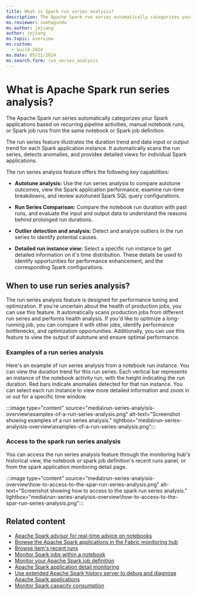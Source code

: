 ```yaml
---
title: What is Spark run series analysis?
description: The Apache Spark run series automatically categorizes your Spark applications based on recurring pipeline activities, manual notebook runs, or Spark job runs from the same notebook or Spark job definition.
ms.reviewer: snehagunda
ms.author: jejiang
author: jejiang
ms.topic: overview
ms.custom:
  - build-2024
ms.date: 05/21/2024
ms.search.form: run_series_analysis
---
```


# What is Apache Spark run series analysis?  

The Apache Spark run series automatically categorizes your Spark applications based on recurring pipeline activities, manual notebook runs, or Spark job runs from the same notebook or Spark job definition.

The run series feature illustrates the duration trend and data input or output  trend for each Spark application instance. It automatically scans the run series, detects anomalies, and provides detailed views for individual Spark applications.

The run series analysis feature offers the following key capabilities:

- **Autotune analysis:** Use the run series analysis to compare autotune outcomes, view the Spark application performance, examine run-time breakdowns, and review autotuned Spark SQL query configurations.

- **Run Series Comparison:** Compare the notebook run duration with past runs, and evaluate the input and output data to understand the reasons behind prolonged run durations.

- **Outlier detection and analysis:** Detect and analyze outliers in the run series to identify potential causes.

- **Detailed run instance view:** Select a specific run instance to get detailed information on it's time distribution. These details be used to identify opportunities for performance enhancement, and the corresponding Spark configurations.

## When to use run series analysis?

The run series analysis feature is designed for performance tuning and optimization. If you're uncertain about the health of production jobs, you can use this feature. It automatically scans production jobs from different run series and performs health analysis. If you'd like to optimize a long-running job, you can compare it with other jobs, identify performance bottlenecks, and optimization opportunities. Additionally, you can use this feature to view the output of autotune and ensure optimal performance.

### Examples of a run series analysis

Here's an example of run series analysis from a notebook run instance. You can view the duration trend for this run series. Each vertical bar represents an instance of the notebook activity run, with the height indicating the run duration. Red bars indicate anomalies detected for that run instance. You can select each run instance to view more detailed information and zoom in or out for a specific time window.

:::image type="content" source="media\run-series-analyisis-overview\examples-of-a-run-series-analysis.png" alt-text="Screenshot showing examples of a run series analysis." lightbox="media\run-series-analyisis-overview\examples-of-a-run-series-analysis.png":::

### Access to the spark run series analysis

You can access the run series analysis feature through the monitoring hub's historical view, the notebook or spark job definition's recent runs panel, or from the spark application monitoring detail page. 

:::image type="content" source="media\run-series-analyisis-overview\how-to-access-to-the-spar-run-series-analysis.png" alt-text="Screenshot showing how to access to the spark run series analysis." lightbox="media\run-series-analyisis-overview\how-to-access-to-the-spar-run-series-analysis.png":::

## Related content

- [Apache Spark advisor for real-time advice on notebooks](spark-advisor-introduction.md)
- [Browse the Apache Spark applications in the Fabric monitoring hub](browse-spark-applications-monitoring-hub.md)
- [Browse item's recent runs](spark-item-recent-runs.md)
- [Monitor Spark jobs within a notebook](spark-monitor-debug.md)
- [Monitor your Apache Spark job definition](monitor-spark-job-definitions.md)
- [Apache Spark application detail monitoring](spark-detail-monitoring.md)
- [Use extended Apache Spark history server to debug and diagnose Apache Spark applications](apache-spark-history-server.md)
- [Monitor Spark capacity consumption](../data-engineering/monitor-spark-capacity-consumption.md)
